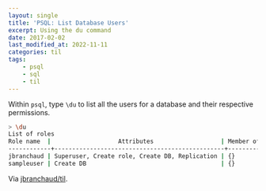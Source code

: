 ```yaml
---
layout: single
title: 'PSQL: List Database Users'
excerpt: Using the du command
date: 2017-02-02
last_modified_at: 2022-11-11
categories: til
tags:
    - psql
    - sql
    - til
---
```


Within `psql`, type `\du` to list all the users for a database and their
respective permissions.

```bash
> \du
List of roles
Role name  |                   Attributes                   | Member of
------------+------------------------------------------------+-----------
jbranchaud | Superuser, Create role, Create DB, Replication | {}
sampleuser | Create DB                                      | {}
```

Via [jbranchaud/til](https://github.com/jbranchaud/til).

